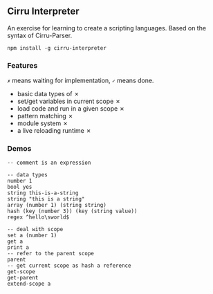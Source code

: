
Cirru Interpreter
------

An exercise for learning to create a scripting languages.
Based on the syntax of Cirru-Parser.

```
npm install -g cirru-interpreter
```

### Features

`✗` means waiting for implementation, `✓` means done.

* basic data types of ✗
* set/get variables in current scope ✗
* load code and run in a given scope ✗
* pattern matching ✗
* module system ✗
* a live reloading runtime ✗

### Demos

```cirru
-- comment is an expression

-- data types
number 1
bool yes
string this-is-a-string
string "this is a string"
array (number 1) (string string)
hash (key (number 3)) (key (string value))
regex ^hello\sworld$

-- deal with scope
set a (number 1)
get a
print a
-- refer to the parent scope
parent
-- get current scope as hash a reference
get-scope
get-parent
extend-scope a

